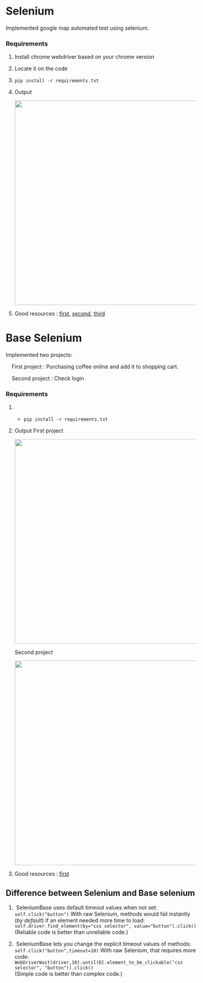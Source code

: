 # Selenium

Implemented google map automated test using selenium.

### Requirements

1. Install chrome webdriver based on your chrome version

2. Locate it on the code

3. ```
   pip install -r requirements.txt
   ```

4. Output
   
    <img src="https://github.com/rojinakashefi/SeleniumVsBaseSelenium/blob/main/pictures/oxford.png" width="540" />
   
   

5. Good resources : [first](https://www.selenium.dev/selenium/docs/api/py/webdriver_remote/selenium.webdriver.remote.webdriver.html#selenium.webdriver.remote.webdriver.WebDriver.find_element), [second](https://stackoverflow.com/questions/71097378/selenium-common-exceptions-invalidargumentexception-message-invalid-argument), [third](https://www.selenium.dev/selenium/docs/api/py/webdriver/selenium.webdriver.common.by.html#module-selenium.webdriver.common.by)

# Base Selenium

Implemented two projects:

    First project : Purchasing coffee online and add it to shopping cart.

    Second project : Check login 

### Requirements

1. - ```
     pip install -r requirements.txt
     ```

2. Output
   First project

   <img src="https://github.com/rojinakashefi/SeleniumVsBaseSelenium/blob/main/pictures/first.gif" width="540" />
   
   Second project
   
   <img src="https://github.com/rojinakashefi/SeleniumVsBaseSelenium/blob/main/pictures/second.gif" width="540" />

3. Good resources : [first](https://seleniumbase.io/)


## Difference between Selenium and Base selenium

1.  SeleniumBase uses default timeout values when not set:  
   `self.click("button")` 
   With raw Selenium, methods would fail instantly (*by default*) if an element needed more time to load: 
   `self.driver.find_element(by="css selector", value="button").click()`  
   (Reliable code is better than unreliable code.)

2.  SeleniumBase lets you change the explicit timeout values of methods:  
   `self.click("button",timeout=10)` 
   With raw Selenium, that requires more code: 
   `WebDriverWait(driver,10).until(EC.element_to_be_clickable("css selector", "button")).click()`  
   (Simple code is better than complex code.)
